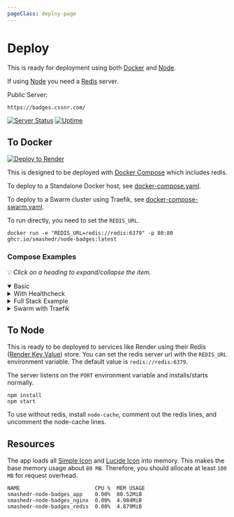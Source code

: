 ```yaml
---
pageClass: deploy-page
---
```


# Deploy

This is ready for deployment using both [Docker](#to-docker) and [Node](#to-node).

If using [Node](#to-node) you need a [Redis](https://github.com/redis/redis) server.

Public Server:

```text
https://badges.cssnr.com/
```

[![Server Status](https://img.shields.io/website?url=https%3A%2F%2Fbadges.cssnr.com%2F&up_message=online&down_message=offline&style=for-the-badge&logo=nodedotjs&logoColor=white&label=server)](https://badges.cssnr.com/)
[![Uptime](https://badges.cssnr.com/uptime?style=for-the-badge)](https://badges.cssnr.com/uptime?style=for-the-badge)

## To Docker

[![Deploy to Render](https://img.shields.io/badge/Deploy_to_Render-4351E8?style=for-the-badge&logo=render)](https://render.com/deploy?repo=https://github.com/smashedr/node-badges)

This is designed to be deployed with [Docker Compose](#compose-examples) which includes redis.

To deploy to a Standalone Docker host, see [docker-compose.yaml](https://github.com/smashedr/node-badges/blob/master/docker-compose.yaml).

To deploy to a Swarm cluster using Traefik, see [docker-compose-swarm.yaml](https://github.com/smashedr/node-badges/blob/master/docker-compose-swarm.yaml).

To run directly, you need to set the `REDIS_URL`.

```shell
docker run -e "REDIS_URL=redis://redis:6379" -p 80:80 ghcr.io/smashedr/node-badges:latest
```

### Compose Examples

💡 _Click on a heading to expand/collapse the item._

<details open><summary>Basic</summary>

<!--@include: include/basic.md-->

</details>
<details><summary>With Healthcheck</summary>

<!--@include: include/healthcheck.md-->

</details>
<details><summary>Full Stack Example</summary>

<!--@include: include/stack.md-->

</details>
<details><summary>Swarm with Traefik</summary>

<!--@include: include/swarm.md-->

</details>

## To Node

This is ready to be deployed to services like Render using their Redis ([Render Key Value](https://render.com/docs/key-value)) store.
You can set the redis server url with the `REDIS_URL` environment variable. The default value is `redis://redis:6379`.

The server listens on the `PORT` environment variable and installs/starts normally.

```shell
npm install
npm start
```

To use without redis, install `node-cache`, comment out the redis lines, and uncomment the node-cache lines.

## Resources

The app loads all [Simple Icon](https://simpleicons.org/) and [Lucide Icon](https://lucide.dev/icons/) into memory.
This makes the base memory usage about `80 MB`. Therefore, you should allocate at least `100 MB` for request overhead.

```text
NAME                        CPU %  MEM USAGE
smashedr-node-badges_app    0.00%  80.52MiB
smashedr-node-badges_nginx  0.00%  4.984MiB
smashedr-node-badges_redis  0.00%  4.879MiB
```

<!--@include: @include/wip.md-->

<style module>
.deploy-page summary {
    color: var(--vp-c-brand-1);
}
.deploy-page summary:hover {
    filter: brightness(115%);
    /*color: var(--vp-c-indigo-2);*/
    /*text-decoration: underline;*/
    /*text-decoration-thickness: 1px;*/
}
</style>
